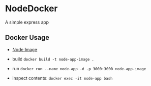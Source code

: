 # NodeDocker
A simple express app 


## Docker Usage

- [Node Image](https://hub.docker.com/_/node)

- build ```docker build -t node-app-image .```
- run ```docker run --name node-app -d -p 3000:3000 node-app-image```
- inspect contents: ```docker exec -it node-app bash```